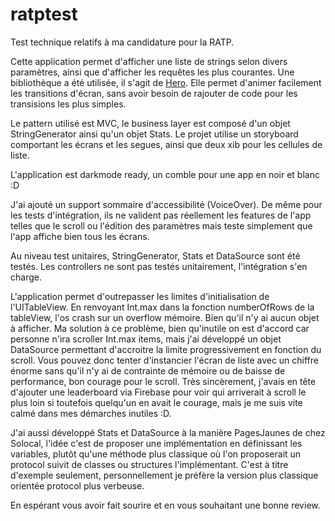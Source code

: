 # ratptest
Test technique relatifs à ma candidature pour la RATP.

Cette application permet d'afficher une liste de strings selon divers paramètres, ainsi que d'afficher les requêtes les plus courantes. Une bibliothèque a été utilisée, il s'agit de [Hero](https://github.com/HeroTransitions/Hero). Elle permet d'animer facilement les transitions d'écran, sans avoir besoin de rajouter de code pour les transisions les plus simples.

Le pattern utilisé est MVC, le business layer est composé d'un objet StringGenerator ainsi qu'un objet Stats. Le projet utilise un storyboard comportant les écrans et les segues, ainsi que deux xib pour les cellules de liste.

L'application est darkmode ready, un comble pour une app en noir et blanc :D

J'ai ajouté un support sommaire d'accessibilité (VoiceOver). De même pour les tests d'intégration, ils ne valident pas réellement les features de l'app telles que le scroll ou l'édition des paramètres mais teste simplement que l'app affiche bien tous les écrans.

Au niveau test unitaires, StringGenerator, Stats et DataSource sont été testés. Les controllers ne sont pas testés unitairement, l'intégration s'en charge.

L'application permet d'outrepasser les limites d'initialisation de l'UITableView. En renvoyant Int.max dans la fonction numberOfRows de la tableView, l'os crash sur un overflow mémoire. Bien qu'il n'y ai aucun objet à afficher. Ma solution à ce problème, bien qu'inutile on est d'accord car personne n'ira scroller Int.max items, mais j'ai développé un objet DataSource permettant d'accroitre la limite progressivement en fonction du scroll. Vous pouvez donc tenter d'instancier l'écran de liste avec un chiffre énorme sans qu'il n'y ai de contrainte de mémoire ou de baisse de performance, bon courage pour le scroll. Très sincèrement, j'avais en tête d'ajouter une leaderboard via Firebase pour voir qui arriverait à scroll le plus loin si toutefois quelqu'un en avait le courage, mais je me suis vite calmé dans mes démarches inutiles :D.

J'ai aussi développé Stats et DataSource à la manière PagesJaunes de chez Solocal, l'idée c'est de proposer une implémentation en définissant les variables, plutôt qu'une méthode plus classique où l'on proposerait un protocol suivit de classes ou structures l'implémentant. C'est à titre d'exemple seulement, personnellement je préfère la version plus classique orientée protocol plus verbeuse.

En espérant vous avoir fait sourire et en vous souhaitant une bonne review.


